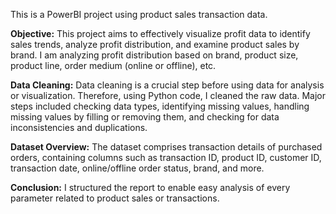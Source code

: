 This is a PowerBI project using product sales transaction data.

**Objective:** This project aims to effectively visualize profit data to identify sales trends, analyze profit distribution, and examine product sales by brand. I am analyzing profit distribution based on brand, product size, product line, order medium (online or offline), etc.

**Data Cleaning:** Data cleaning is a crucial step before using data for analysis or visualization. Therefore, using Python code, I cleaned the raw data. Major steps included checking data types, identifying missing values, handling missing values by filling or removing them, and checking for data inconsistencies and duplications.

**Dataset Overview:** The dataset comprises transaction details of purchased orders, containing columns such as transaction ID, product ID, customer ID, transaction date, online/offline order status, brand, and more.

**Conclusion:** I structured the report to enable easy analysis of every parameter related to product sales or transactions.
